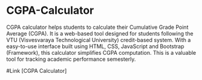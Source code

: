 # CGPA-Calculator
CGPA calculator helps students to calculate their Cumulative Grade Point Average (CGPA). It is a web-based tool designed for students following the VTU (Visvesvaraya Technological University) credit-based system. With a easy-to-use interface built using HTML, CSS, JavaScript and Bootstrap (Framework), this calculator simplifies CGPA computation. This is a valuable tool for tracking academic performance semesterly.

#Link
[CGPA Calculator]
